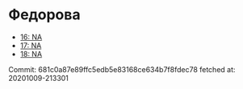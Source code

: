 # Федорова
- [16: NA](16.md)
- [17: NA](17.md)
- [18: NA](18.md)

Commit: 681c0a87e89ffc5edb5e83168ce634b7f8fdec78
 fetched at: 20201009-213301
